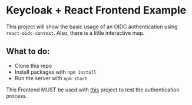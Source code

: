 # Keycloak + React Frontend Example

This project will show the basic usage of an OIDC authentication using `react-oidc-context`.
Also, there is a little interactive map. 

## What to do:

- Clone this repo
- Install packages with `npm install`
- Run the server with `npm start`

This Frontend MUST be used with [this](https://github.com/loryphone205/keycloak_backend_example) project to test the authentication process.
